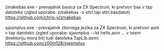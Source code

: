 zmakebas.exe - prevajalnik basica za ZX Spectrum, ki pretvori bas v tap datoteko (zgled uporabe: zmakebas -o stiri.tap stiri.basdatot)<br />
https://github.com/chris-y/zmakebas<br />
<br />
sjasmplus.exe - prevajalnik zbirnega jezika za ZX Spectrum, ki pretvori asm v tap datoteko (zgled uporabe: sjasmplus --lst hello.asm ... v istem direktoriju mora biti tudi datoteka TapLib.asm)<br />
https://github.com/z00m128/sjasmplus
